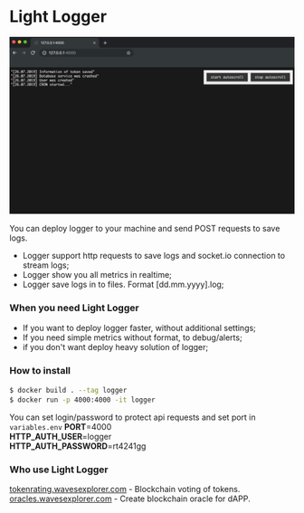 # Light Logger
![](https://github.com/philsitumorang/logger/blob/master/logger1.jpg?raw=true)

You can deploy logger to your machine and send POST requests to save logs.
- Logger support http requests to save logs and socket.io connection to stream logs;
- Logger show you all metrics in realtime;
- Logger save logs in to files. Format [dd.mm.yyyy].log;

### When you need Light Logger
- If you want to deploy logger faster, without additional settings;
- If you need simple metrics without format, to debug/alerts;
- if you don't want deploy heavy solution of logger;

### How to install
```bash
$ docker build . --tag logger
$ docker run -p 4000:4000 -it logger
```
You can set login/password to protect api requests and set port in `variables.env`
**PORT**=4000<br/>
**HTTP_AUTH_USER**=logger<br/>
**HTTP_AUTH_PASSWORD**=rt4241gg<br/>


### Who use Light Logger
[tokenrating.wavesexplorer.com](https://tokenrating.wavesexplorer.com) - Blockchain voting of tokens.<br/>
[oracles.wavesexplorer.com](https://oracles.wavesexplorer.com) - Create blockchain oracle for dAPP.